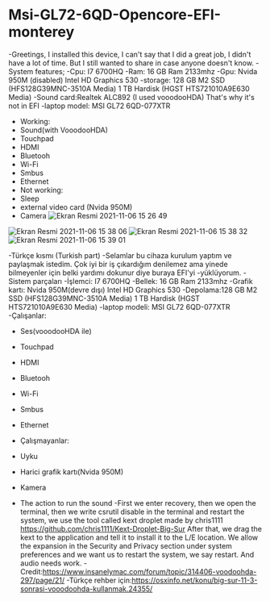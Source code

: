 # Msi-GL72-6QD-Opencore-EFI-monterey 
-Greetings, I installed this device, I can't say that I did a great job, I didn't have a lot of time. But I still wanted to share in case anyone doesn't know.
-System features;
-Cpu: I7 6700HQ 
-Ram: 16 GB Ram 2133mhz
-Gpu:  Nvida 950M (disabled) Intel HD Graphics 530 
-storage: 128 GB M2 SSD (HFS128G39MNC-3510A Media)  1 TB Hardisk (HGST HTS721010A9E630 Media)
-Sound card:Realtek ALC892 (I used vooodooHDA) That's why it's not in EFI
-laptop model: MSI GL72 6QD-077XTR
- Working:
- Sound(with VooodooHDA)
- Touchpad
- HDMI
- Bluetooh
- Wi-Fi
- Smbus
- Ethernet
- Not working:
- Sleep 
- external video card (Nvida 950M)
- Camera
 ![Ekran Resmi 2021-11-06 15 26 49](https://user-images.githubusercontent.com/79666042/140609896-16e511ea-beec-4287-a23c-e542fd5254b1.png)
 
![Ekran Resmi 2021-11-06 15 38 06](https://user-images.githubusercontent.com/79666042/140609927-59cd779a-fa5d-455b-b433-c7b55b0f4d22.png)
![Ekran Resmi 2021-11-06 15 38 32](https://user-images.githubusercontent.com/79666042/140609944-a5eec93d-0bfa-4f78-9070-3aed5256c9c1.png)
![Ekran Resmi 2021-11-06 15 39 01](https://user-images.githubusercontent.com/79666042/140610004-326324fb-b0b5-4d85-88b5-f4c27f12a639.png)

-Türkçe kısmı (Turkish part)
-Selamlar  bu cihaza kurulum yaptım ve paylaşmak istedim. Çok iyi bir iş çıkardığım denilemez ama yinede bilmeyenler için belki yardımı dokunur diye buraya EFI'yi -yüklüyorum. 
-Sistem parçaları
-İşlemci: I7 6700HQ
-Bellek: 16 GB Ram 2133mhz
-Grafik kartı: Nvida 950M(devre dışı) Intel HD Graphics 530 
-Depolama:128 GB M2 SSD (HFS128G39MNC-3510A Media)  1 TB Hardisk (HGST HTS721010A9E630 Media)
-laptop modeli: MSI GL72 6QD-077XTR
-Çalışanlar:
- Ses(vooodooHDA ile) 
- Touchpad
- HDMI
- Bluetooh
- Wi-Fi
- Smbus 
- Ethernet
- Çalışmayanlar:
- Uyku
- Harici grafik kartı(Nvida 950M)
- Kamera
 
 
- The action to run the sound
-First we enter recovery, then we open the terminal, then we write csrutil disable in the terminal and restart the system, we use the tool called kext droplet made by chris1111 https://github.com/chris1111/Kext-Droplet-Big-Sur   After that, we drag the kext to the application and tell it to install it to the L/E location.
We allow the expansion in the Security and Privacy section under system preferences and we want us to restart the system, we say restart. And audio needs work.
-Credit:https://www.insanelymac.com/forum/topic/314406-voodoohda-297/page/21/
-Türkçe rehber için:https://osxinfo.net/konu/big-sur-11-3-sonrasi-vooodoohda-kullanmak.24355/
